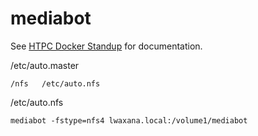 # mediabot

See [HTPC Docker Standup](https://gitlab.com/phikai/htpc-docker-standup) for documentation.

/etc/auto.master

```
/nfs   /etc/auto.nfs
```

/etc/auto.nfs

```
mediabot -fstype=nfs4 lwaxana.local:/volume1/mediabot
```
